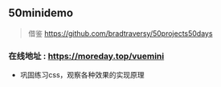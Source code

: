## 50minidemo
> 借鉴 https://github.com/bradtraversy/50projects50days
### 在线地址 : https://moreday.top/vuemini
+ 巩固练习css，观察各种效果的实现原理
